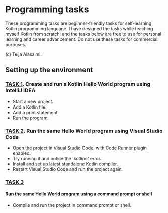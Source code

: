 # Programming tasks

These programming tasks are beginner-friendly tasks for self-learning Kotlin programming language. I have designed the tasks while teaching myself Kotlin from scratch, and the tasks below are free to use for personal learning and career advancement. Do not use these tasks for commercial purposes.

(c) Teija Alasalmi.

## Setting up the environment

### [TASK 1](#task-1). Create and run a Kotlin Hello World program using IntelliJ IDEA

- Start a new project.
- Add a Kotlin file.
- Add a print statement.
- Run the program.

### [TASK 2](#task-2). Run the same Hello World program using Visual Studio Code

- Open the project in Visual Studio Code, with Code Runner plugin enabled.
- Try running it and notice the 'kotlinc' error.
- Install and set up latest standalone Kotlin compiler.
- Restart Visual Studio Code and run the project again.

### [TASK 3](#task-3)

#### Run the same Hello World program using a command prompt or shell

- Compile and run the project in command prompt or shell.
